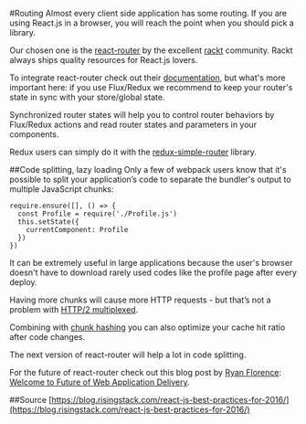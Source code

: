 #Routing
Almost every client side application has some routing. If you are using React.js in a browser, you will reach the point when you should pick a library.

Our chosen one is the [react-router](https://github.com/ReactTraining/react-router) by the excellent [rackt](https://github.com/rackt) community. Rackt always ships quality resources for React.js lovers.

To integrate react-router check out their [documentation](https://github.com/ReactTraining/react-router), but what's more important here: if you use Flux/Redux we recommend to keep your router's state in sync with your store/global state.

Synchronized router states will help you to control router behaviors by Flux/Redux actions and read router states and parameters in your components.

Redux users can simply do it with the [redux-simple-router](https://github.com/reactjs/react-router-reduxs) library.

##Code splitting, lazy loading
Only a few of webpack users know that it's possible to split your application’s code to separate the bundler's output to multiple JavaScript chunks:

```
require.ensure([], () => {
  const Profile = require('./Profile.js')
  this.setState({
    currentComponent: Profile
  })
})
```
It can be extremely useful in large applications because the user's browser doesn't have to download rarely used codes like the profile page after every deploy.

Having more chunks will cause more HTTP requests - but that’s not a problem with [HTTP/2 multiplexed](https://http2.github.io/faq/#why-is-http2-multiplexed).

Combining with [chunk hashing](https://survivejs.com/webpack/optimizing/adding-hashes-to-filenames/) you can also optimize your cache hit ratio after code changes.

The next version of react-router will help a lot in code splitting.

For the future of react-router check out this blog post by [Ryan Florence](https://twitter.com/ryanflorence): [Welcome to Future of Web Application Delivery](https://medium.com/@ryanflorence/welcome-to-future-of-web-application-delivery-9750b7564d9f).

##Source
[https://blog.risingstack.com/react-js-best-practices-for-2016/](https://blog.risingstack.com/react-js-best-practices-for-2016/)